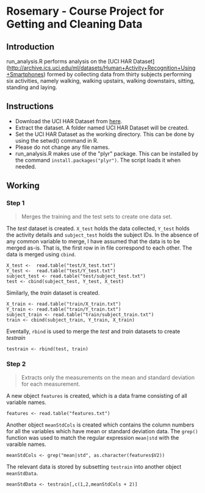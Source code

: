 Rosemary - Course Project for Getting and Cleaning Data
========================================================

## Introduction
run_analysis.R performs analysis on the [UCI HAR Dataset]
(http://archive.ics.uci.edu/ml/datasets/Human+Activity+Recognition+Using+Smartphones)
formed by collecting data from thirty subjects performing six activities, 
namely walking, walking upstairs, walking downstairs, sitting, standing and 
laying.

## Instructions
- Download the UCI HAR Dataset from [here](https://d396qusza40orc.cloudfront.net/getdata%2Fprojectfiles%2FUCI%20HAR%20Dataset.zip).
- Extract the dataset. A folder named UCI HAR Dataset will be created.
- Set the UCI HAR Dataset as the working directory. This can be done by using
the setwd() command in R.
- Please do not change any file names. 
- run_analysis.R makes use of the "plyr" package. This can be installed by 
the command `install.packages("plyr")`. The script loads it when needed.

## Working

### Step 1
> Merges the training and the test sets to create one data set.

The *test* dataset is created. `X_test` holds the data collected, `Y_test` holds
the activity details and `subject_test` holds the subject IDs. In the absence
of any common variable to merge, I have assumed that the data is to be merged
as-is. That is, the first row in in file correspond to each other. The data
is merged using `cbind`.

```
X_test <-  read.table("test/X_test.txt")
Y_test <-  read.table("test/Y_test.txt")
subject_test <- read.table("test/subject_test.txt")
test <- cbind(subject_test, Y_test, X_test)
```

Similarly, the *train* dataset is created.

```
X_train <- read.table("train/X_train.txt")
Y_train <- read.table("train/Y_train.txt")
subject_train <- read.table("train/subject_train.txt")
train <- cbind(subject_train, Y_train, X_train)
```

Eventally, `rbind` is used to merge the *test* and *train* datasets to create
*testrain*

```
testrain <- rbind(test, train)
```

### Step 2
> Extracts only the measurements on the mean and standard deviation for
each measurement.

A new object `features` is created, which is a data frame consisting of all
variable names. 

```
features <- read.table("features.txt")
```

Another object `meanStdCols` is created which contains the column numbers for
all the variables which have mean or standard deviation data. The `grep()`
function was used to match the regular expression `mean|std` with the varaible
names.

```
meanStdCols <- grep("mean|std", as.character(features$V2))
```

The relevant data is stored by subsetting `testrain` into another object
`meanStdData`.

```
meanStdData <- testrain[,c(1,2,meanStdCols + 2)]
```
